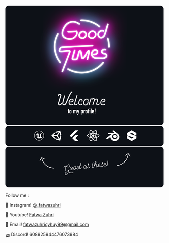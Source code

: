 <div align="center">
	<br>
		<img src="good-times.svg">
	<br>
</div>

Follow me :

🚗 Instagram! [@_fatwazuhri](https://www.instagram.com/_fatwazuhri/)

🚓 Youtube! [Fatwa Zuhri](https://www.youtube.com/channel/UCbFhv9dY6tOZRvCn2Z1G7ng)

🚕 Email! fatwazuhricyhuy99@gmail.com

🛺 Discord! 608925944476073984

